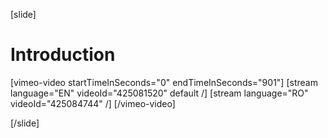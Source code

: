[slide]
# Introduction

[vimeo-video startTimeInSeconds="0" endTimeInSeconds="901"]
[stream language="EN" videoId="425081520" default /]
[stream language="RO" videoId="425084744"  /]
[/vimeo-video]

[/slide]